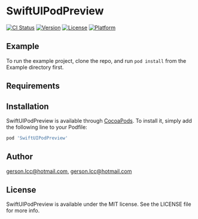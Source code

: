 # SwiftUIPodPreview

[![CI Status](https://img.shields.io/travis/gerson.lcc@hotmail.com/SwiftUIPodPreview.svg?style=flat)](https://travis-ci.org/gerson.lcc@hotmail.com/SwiftUIPodPreview)
[![Version](https://img.shields.io/cocoapods/v/SwiftUIPodPreview.svg?style=flat)](https://cocoapods.org/pods/SwiftUIPodPreview)
[![License](https://img.shields.io/cocoapods/l/SwiftUIPodPreview.svg?style=flat)](https://cocoapods.org/pods/SwiftUIPodPreview)
[![Platform](https://img.shields.io/cocoapods/p/SwiftUIPodPreview.svg?style=flat)](https://cocoapods.org/pods/SwiftUIPodPreview)

## Example

To run the example project, clone the repo, and run `pod install` from the Example directory first.

## Requirements

## Installation

SwiftUIPodPreview is available through [CocoaPods](https://cocoapods.org). To install
it, simply add the following line to your Podfile:

```ruby
pod 'SwiftUIPodPreview'
```

## Author

gerson.lcc@hotmail.com, gerson.lcc@hotmail.com

## License

SwiftUIPodPreview is available under the MIT license. See the LICENSE file for more info.
